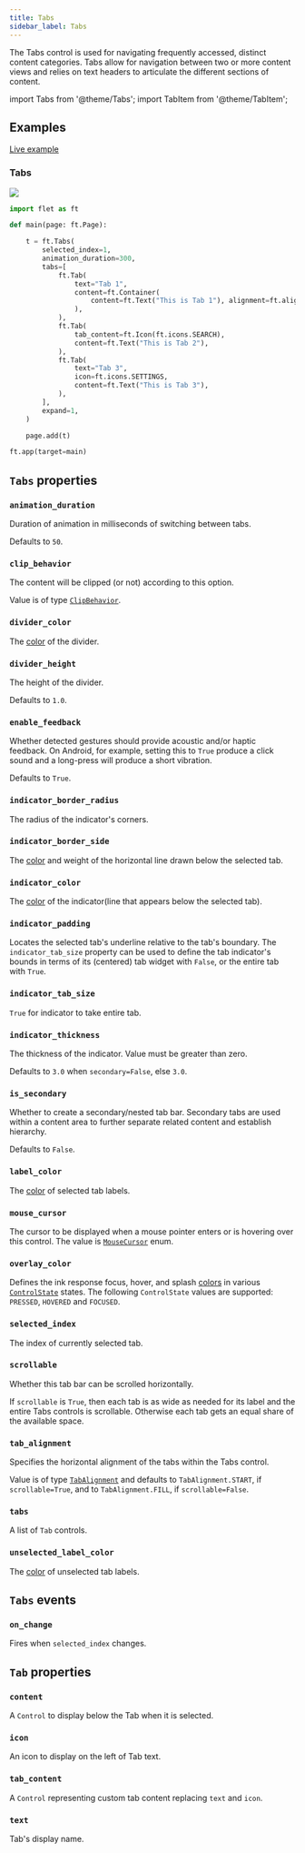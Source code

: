 ```yaml
---
title: Tabs
sidebar_label: Tabs
---
```


The Tabs control is used for navigating frequently accessed, distinct content categories. Tabs allow for navigation between two or more content views and relies on text headers to articulate the different sections of content.

import Tabs from '@theme/Tabs';
import TabItem from '@theme/TabItem';

## Examples

[Live example](https://flet-controls-gallery.fly.dev/layout/tabs)

### Tabs

<img src="/img/docs/controls/tabs/tabs-simple.gif" className="screenshot-60"/>

<Tabs groupId="language">
  <TabItem value="python" label="Python" default>

```python
import flet as ft

def main(page: ft.Page):

    t = ft.Tabs(
        selected_index=1,
        animation_duration=300,
        tabs=[
            ft.Tab(
                text="Tab 1",
                content=ft.Container(
                    content=ft.Text("This is Tab 1"), alignment=ft.alignment.center
                ),
            ),
            ft.Tab(
                tab_content=ft.Icon(ft.icons.SEARCH),
                content=ft.Text("This is Tab 2"),
            ),
            ft.Tab(
                text="Tab 3",
                icon=ft.icons.SETTINGS,
                content=ft.Text("This is Tab 3"),
            ),
        ],
        expand=1,
    )

    page.add(t)

ft.app(target=main)
```
  </TabItem>
</Tabs>

## `Tabs` properties

### `animation_duration`

Duration of animation in milliseconds of switching between tabs.

Defaults to `50`.

### `clip_behavior`

The content will be clipped (or not) according to this option.

Value is of type [`ClipBehavior`](/docs/reference/types/clipbehavior).

### `divider_color`

The [color](/docs/reference/colors) of the divider.

### `divider_height`

The height of the divider.

Defaults to `1.0`.

### `enable_feedback`

Whether detected gestures should provide acoustic and/or haptic feedback. On Android, for example, setting this to `True` produce a click sound and a long-press will produce a short vibration. 

Defaults to `True`.

### `indicator_border_radius`

The radius of the indicator's corners.

### `indicator_border_side`

The [color](/docs/reference/colors) and weight of the horizontal line drawn below the selected tab.

### `indicator_color`

The [color](/docs/reference/colors) of the indicator(line that appears below the selected tab).

### `indicator_padding`

Locates the selected tab's underline relative to the tab's boundary. The `indicator_tab_size` property can be used to define the tab indicator's bounds in terms of its (centered) tab widget with `False`, or the entire tab with `True`.

### `indicator_tab_size`

`True` for indicator to take entire tab.

### `indicator_thickness`

The thickness of the indicator. Value must be greater than zero.

Defaults to `3.0` when `secondary=False`, else `3.0`.

### `is_secondary`

Whether to create a secondary/nested tab bar. Secondary tabs are used within a content area to further separate related
content and establish hierarchy.

Defaults to `False`.

### `label_color`

The [color](/docs/reference/colors) of selected tab labels.

### `mouse_cursor`

The cursor to be displayed when a mouse pointer enters or is hovering over this control.
The value is [`MouseCursor`](/docs/reference/types/mousecursor) enum.

### `overlay_color`

Defines the ink response focus, hover, and splash [colors](/docs/reference/colors) in
various [`ControlState`](/docs/reference/types/controlstate) states.
The following `ControlState` values are supported: `PRESSED`, `HOVERED` and `FOCUSED`.

### `selected_index`

The index of currently selected tab.

### `scrollable`

Whether this tab bar can be scrolled horizontally.

If `scrollable` is `True`, then each tab is as wide as needed for its label and the entire Tabs controls is scrollable. Otherwise each tab gets an equal share of the available space.

### `tab_alignment`

Specifies the horizontal alignment of the tabs within the Tabs control.

Value is of type [`TabAlignment`](/docs/reference/types/tabalignment) and defaults to `TabAlignment.START`,
if `scrollable=True`, and to `TabAlignment.FILL`, if `scrollable=False`.

### `tabs`

A list of `Tab` controls.

### `unselected_label_color`

The [color](/docs/reference/colors) of unselected tab labels.

## `Tabs` events

### `on_change`

Fires when `selected_index` changes.

## `Tab` properties

### `content`

A `Control` to display below the Tab when it is selected.

### `icon`

An icon to display on the left of Tab text.

### `tab_content`

A `Control` representing custom tab content replacing `text` and `icon`.

### `text`

Tab's display name.